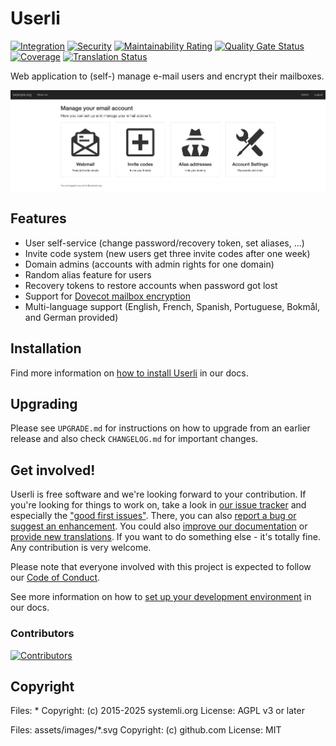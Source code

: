 # Userli

[![Integration](https://github.com/systemli/userli/actions/workflows/integration.yml/badge.svg)](https://github.com/systemli/userli/actions/workflows/integration.yml)
[![Security](https://github.com/systemli/userli/actions/workflows/security-check.yml/badge.svg)](https://github.com/systemli/userli/actions/workflows/security-check.yml)
[![Maintainability Rating](https://sonarcloud.io/api/project_badges/measure?project=systemli_userli&metric=sqale_rating)](https://sonarcloud.io/dashboard?id=systemli_userli)
[![Quality Gate Status](https://sonarcloud.io/api/project_badges/measure?project=systemli_userli&metric=alert_status)](https://sonarcloud.io/dashboard?id=systemli_userli)
[![Coverage](https://sonarcloud.io/api/project_badges/measure?project=systemli_userli&metric=coverage)](https://sonarcloud.io/summary/new_code?id=systemli_userli)
[![Translation Status](https://hosted.weblate.org/widgets/userli/-/svg-badge.svg)](https://hosted.weblate.org/widgets/userli/-/svg-badge.svg)

Web application to (self-) manage e-mail users and encrypt their mailboxes.

![index](docs/assets/images/index.png)

## Features

* User self-service (change password/recovery token, set aliases, ...)
* Invite code system (new users get three invite codes after one week)
* Domain admins (accounts with admin rights for one domain)
* Random alias feature for users
* Recovery tokens to restore accounts when password got lost
* Support for [Dovecot mailbox encryption](https://doc.dovecot.org/configuration_manual/mail_crypt_plugin/)
* Multi-language support (English, French, Spanish, Portuguese, Bokmål, and German provided)

## Installation

Find more information on [how to install Userli](https://systemli.github.io/userli/installation) in
our docs.

## Upgrading

Please see `UPGRADE.md` for instructions on how to upgrade from an earlier
release and also check `CHANGELOG.md` for important changes.

## Get involved!

Userli is free software and we're looking forward to your contribution.
If you're looking for things to work on, take a look in
[our issue tracker](https://github.com/systemli/userli/issues) and especially
the ["good first
issues"](https://github.com/systemli/userli/labels/good%20first%20issue).
There, you can also [report a bug or suggest an enhancement](https://github.com/systemli/userli/issues/new).
You could also [improve our documentation](https://github.com/systemli/userli/blob/main/docs/index.md) or [provide new
translations](https://hosted.weblate.org/engage/userli/).
If you want to do  something else - it's totally fine. Any contribution is very welcome.

Please note that everyone involved with this project is expected to follow our
[Code of Conduct](https://systemli.github.io/userli/development/code_of_conduct/).

See more information on how to [set up your development
environment](https://systemli.github.io/userli/development/)
in our docs.

### Contributors

[![Contributors](https://contrib.rocks/image?repo=systemli/userli)](https://github.com/systemli/userli/graphs/contributors)

## Copyright

Files: *
Copyright: (c) 2015-2025 systemli.org
License: AGPL v3 or later

Files: assets/images/*.svg
Copyright: (c) github.com
License: MIT
